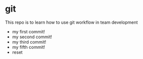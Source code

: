 # git
This repo is to learn how to use git workflow in team development

- my first commit!
- my second commit!
- my third commit!
- my fifth commit!
- reset
